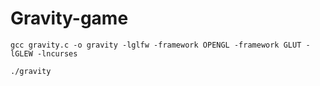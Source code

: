# Gravity-game


```
gcc gravity.c -o gravity -lglfw -framework OPENGL -framework GLUT -lGLEW -lncurses

./gravity
```
